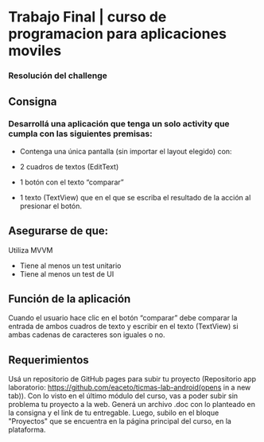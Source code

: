 # Trabajo Final | curso de programacion para aplicaciones moviles
### Resolución del challenge 

## Consigna

### Desarrollá una aplicación que tenga un solo activity que cumpla con las siguientes premisas:

- Contenga una única pantalla (sin importar el layout elegido) con:
- 2 cuadros de textos (EditText) 
- 1 botón con el texto “comparar”

- 1 texto (TextView) que en el que se escriba el resultado de la acción al presionar el botón.


## Asegurarse de que:
Utiliza MVVM

- Tiene al menos un test unitario
- Tiene al menos un test de UI

## Función de la aplicación
Cuando el usuario hace clic en el botón “comparar” debe comparar la entrada de ambos cuadros de texto y escribir en el texto (TextView) si ambas cadenas de caracteres son iguales o no.

## Requerimientos

Usá un repositorio de GitHub pages para subir tu proyecto (Repositorio app laboratorio: https://github.com/eaceto/ticmas-lab-android(opens in a new tab)). Con lo visto en el último módulo del curso, vas a poder subir sin problema tu proyecto a la web. 
Generá un archivo .doc con lo planteado en la consigna y el link de tu entregable. 
Luego, subilo en el bloque "Proyectos" que se encuentra en la página principal del curso, en la plataforma.
